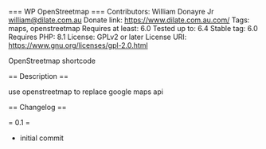 === WP OpenStreetmap ===
Contributors: William Donayre Jr <william@dilate.com.au>
Donate link: https://www.dilate.com.au.com/
Tags: maps, openstreetmap
Requires at least: 6.0
Tested up to: 6.4
Stable tag: 6.0
Requires PHP: 8.1
License: GPLv2 or later
License URI: https://www.gnu.org/licenses/gpl-2.0.html

OpenStreetmap shortcode

== Description ==

use openstreetmap to replace google maps api


== Changelog ==

= 0.1 =
* initial commit


